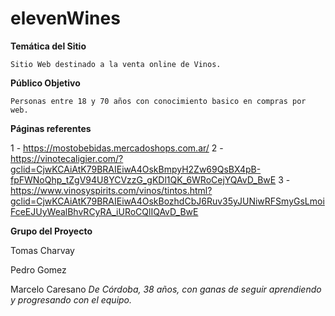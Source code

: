 # elevenWines

**Temática del Sitio**

    Sitio Web destinado a la venta online de Vinos.

**Público Objetivo**

    Personas entre 18 y 70 años con conocimiento basico en compras por web.

**Páginas referentes**

1 - https://mostobebidas.mercadoshops.com.ar/
2 - https://vinotecaligier.com/?gclid=CjwKCAiAtK79BRAIEiwA4OskBmpyH2Zw69QsBX4pB-fpFWNoQhp_tZgV94U8YCVzzG_gKDl1QK_6WRoCejYQAvD_BwE
3 - https://www.vinosyspirits.com/vinos/tintos.html?gclid=CjwKCAiAtK79BRAIEiwA4OskBozhdCbJ6Ruv35yJUNiwRFSmyGsLmoiFceEJUyWealBhvRCyRA_iURoCQlIQAvD_BwE


**Grupo del Proyecto**

Tomas Charvay


Pedro Gomez


Marcelo Caresano 
*De Córdoba, 38 años, con ganas de seguir aprendiendo y progresando con el equipo.*